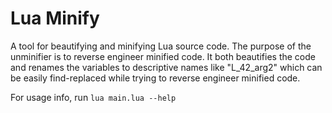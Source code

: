# Lua Minify

A tool for beautifying and minifying Lua source code. The purpose of the unminifier is to reverse engineer minified code. It both beautifies the code and renames the variables to descriptive names like "L_42_arg2" which can be easily find-replaced while trying to reverse engineer minified code.

For usage info, run `lua main.lua --help`
